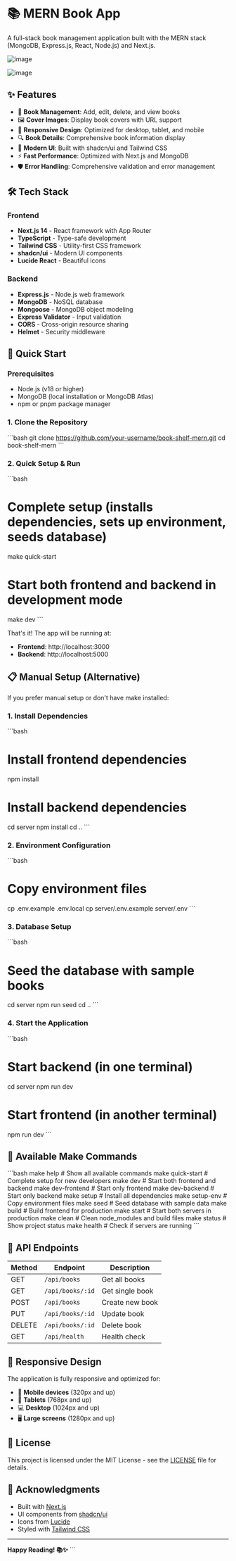 # 📚 MERN Book App

A full-stack book management application built with the MERN stack (MongoDB, Express.js, React, Node.js) and Next.js.

![image](https://github.com/user-attachments/assets/082211cd-9dcc-4dae-b71c-9b89ba8c4255)

![image](https://github.com/user-attachments/assets/d8194eb6-d70a-4899-9d66-be4187c6ee15)


## ✨ Features

- 📖 **Book Management**: Add, edit, delete, and view books
- 🖼️ **Cover Images**: Display book covers with URL support
- 📱 **Responsive Design**: Optimized for desktop, tablet, and mobile
- 🔍 **Book Details**: Comprehensive book information display
- 🎨 **Modern UI**: Built with shadcn/ui and Tailwind CSS
- ⚡ **Fast Performance**: Optimized with Next.js and MongoDB
- 🛡️ **Error Handling**: Comprehensive validation and error management

## 🛠️ Tech Stack

### Frontend
- **Next.js 14** - React framework with App Router
- **TypeScript** - Type-safe development
- **Tailwind CSS** - Utility-first CSS framework
- **shadcn/ui** - Modern UI components
- **Lucide React** - Beautiful icons

### Backend
- **Express.js** - Node.js web framework
- **MongoDB** - NoSQL database
- **Mongoose** - MongoDB object modeling
- **Express Validator** - Input validation
- **CORS** - Cross-origin resource sharing
- **Helmet** - Security middleware

## 🚀 Quick Start

### Prerequisites
- Node.js (v18 or higher)
- MongoDB (local installation or MongoDB Atlas)
- npm or pnpm package manager

### 1. Clone the Repository
\`\`\`bash
git clone https://github.com/your-username/book-shelf-mern.git
cd book-shelf-mern
\`\`\`

### 2. Quick Setup & Run
\`\`\`bash
# Complete setup (installs dependencies, sets up environment, seeds database)
make quick-start

# Start both frontend and backend in development mode
make dev
\`\`\`

That's it! The app will be running at:
- **Frontend**: http://localhost:3000
- **Backend**: http://localhost:5000

## 📋 Manual Setup (Alternative)

If you prefer manual setup or don't have make installed:

### 1. Install Dependencies
\`\`\`bash
# Install frontend dependencies
npm install

# Install backend dependencies
cd server
npm install
cd ..
\`\`\`

### 2. Environment Configuration
\`\`\`bash
# Copy environment files
cp .env.example .env.local
cp server/.env.example server/.env
\`\`\`

### 3. Database Setup
\`\`\`bash
# Seed the database with sample books
cd server
npm run seed
cd ..
\`\`\`

### 4. Start the Application
\`\`\`bash
# Start backend (in one terminal)
cd server
npm run dev

# Start frontend (in another terminal)
npm run dev
\`\`\`

## 🎯 Available Make Commands

\`\`\`bash
make help              # Show all available commands
make quick-start       # Complete setup for new developers
make dev               # Start both frontend and backend
make dev-frontend      # Start only frontend
make dev-backend       # Start only backend
make setup             # Install all dependencies
make setup-env         # Copy environment files
make seed              # Seed database with sample data
make build             # Build frontend for production
make start             # Start both servers in production
make clean             # Clean node_modules and build files
make status            # Show project status
make health            # Check if servers are running
\`\`\`

## 🔧 API Endpoints

| Method | Endpoint            | Description            |
|--------|---------------------|------------------------|
| GET    | `/api/books`        | Get all books          |
| GET    | `/api/books/:id`    | Get single book        |
| POST   | `/api/books`       | Create new book        |
| PUT    | `/api/books/:id`   | Update book            |
| DELETE | `/api/books/:id`   | Delete book            |
| GET    | `/api/health`      | Health check           |

## 📱 Responsive Design

The application is fully responsive and optimized for:
- 📱 **Mobile devices** (320px and up)
- 📱 **Tablets** (768px and up)
- 💻 **Desktop** (1024px and up)
- 🖥️ **Large screens** (1280px and up)



## 📄 License

This project is licensed under the MIT License - see the [LICENSE](LICENSE) file for details.

## 🙏 Acknowledgments

- Built with [Next.js](https://nextjs.org/)
- UI components from [shadcn/ui](https://ui.shadcn.com/)
- Icons from [Lucide](https://lucide.dev/)
- Styled with [Tailwind CSS](https://tailwindcss.com/)

---

**Happy Reading! 📚✨**
\`\`\`
